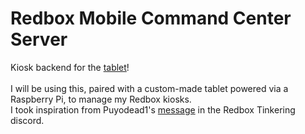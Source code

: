 # Redbox Mobile Command Center Server
Kiosk backend for the [tablet](https://github.com/GalacticLemonade/Redbox-Mobile-Command-Center)!
<br><br>
I will be using this, paired with a custom-made tablet powered via a Raspberry Pi, to manage my Redbox kiosks.
<br>
I took inspiration from Puyodead1's [message](https://discord.com/channels/1292310422749319209/1292310423366012990/1328506669499416706) in the Redbox Tinkering discord.
